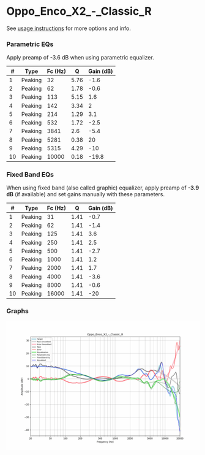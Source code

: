 # Oppo_Enco_X2_-_Classic_R
See [usage instructions](https://github.com/jaakkopasanen/AutoEq#usage) for more options and info.

### Parametric EQs
Apply preamp of -3.6 dB when using parametric equalizer.

|   # | Type    |   Fc (Hz) |    Q |   Gain (dB) |
|-----|---------|-----------|------|-------------|
|   1 | Peaking |        32 | 5.76 |        -1.6 |
|   2 | Peaking |        62 | 1.78 |        -0.6 |
|   3 | Peaking |       113 | 5.15 |         1.6 |
|   4 | Peaking |       142 | 3.34 |         2   |
|   5 | Peaking |       214 | 1.29 |         3.1 |
|   6 | Peaking |       532 | 1.72 |        -2.5 |
|   7 | Peaking |      3841 | 2.6  |        -5.4 |
|   8 | Peaking |      5281 | 0.38 |        20   |
|   9 | Peaking |      5315 | 4.29 |       -10   |
|  10 | Peaking |     10000 | 0.18 |       -19.8 |

### Fixed Band EQs
When using fixed band (also called graphic) equalizer, apply preamp of **-3.9 dB** (if available) and set gains manually with these parameters.

|   # | Type    |   Fc (Hz) |    Q |   Gain (dB) |
|-----|---------|-----------|------|-------------|
|   1 | Peaking |        31 | 1.41 |        -0.7 |
|   2 | Peaking |        62 | 1.41 |        -1.4 |
|   3 | Peaking |       125 | 1.41 |         3.6 |
|   4 | Peaking |       250 | 1.41 |         2.5 |
|   5 | Peaking |       500 | 1.41 |        -2.7 |
|   6 | Peaking |      1000 | 1.41 |         1.2 |
|   7 | Peaking |      2000 | 1.41 |         1.7 |
|   8 | Peaking |      4000 | 1.41 |        -3.6 |
|   9 | Peaking |      8000 | 1.41 |        -0.6 |
|  10 | Peaking |     16000 | 1.41 |       -20   |

### Graphs
![](./Oppo_Enco_X2_-_Classic_R.png)
